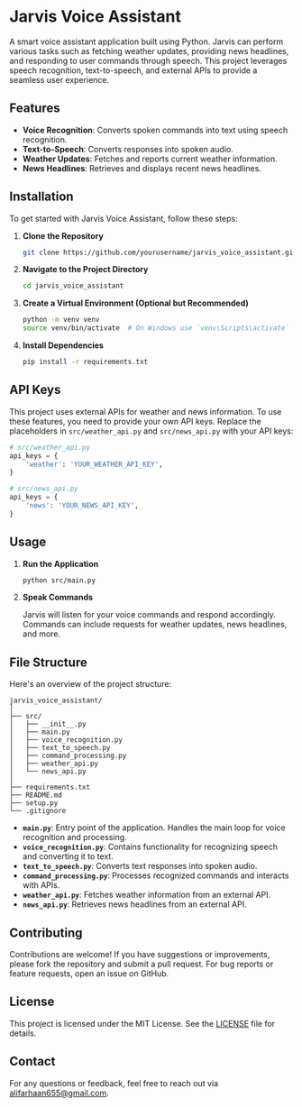 # Jarvis Voice Assistant

A smart voice assistant application built using Python. Jarvis can perform various tasks such as fetching weather updates, providing news headlines, and responding to user commands through speech. This project leverages speech recognition, text-to-speech, and external APIs to provide a seamless user experience.

## Features

- **Voice Recognition**: Converts spoken commands into text using speech recognition.
- **Text-to-Speech**: Converts responses into spoken audio.
- **Weather Updates**: Fetches and reports current weather information.
- **News Headlines**: Retrieves and displays recent news headlines.

## Installation

To get started with Jarvis Voice Assistant, follow these steps:

1. **Clone the Repository**
   ```bash
   git clone https://github.com/yourusername/jarvis_voice_assistant.git

2. **Navigate to the Project Directory**
   ```bash
   cd jarvis_voice_assistant
   ```

3. **Create a Virtual Environment (Optional but Recommended)**
   ```bash
   python -m venv venv
   source venv/bin/activate  # On Windows use `venv\Scripts\activate`
   ```

4. **Install Dependencies**
   ```bash
   pip install -r requirements.txt
   ```

## API Keys

This project uses external APIs for weather and news information. To use these features, you need to provide your own API keys. Replace the placeholders in `src/weather_api.py` and `src/news_api.py` with your API keys:

```python
# src/weather_api.py
api_keys = {
    'weather': 'YOUR_WEATHER_API_KEY',
}
```

```python
# src/news_api.py
api_keys = {
    'news': 'YOUR_NEWS_API_KEY',
}
```

## Usage

1. **Run the Application**
   ```bash
   python src/main.py
   ```

2. **Speak Commands**

   Jarvis will listen for your voice commands and respond accordingly. Commands can include requests for weather updates, news headlines, and more.

## File Structure

Here's an overview of the project structure:

```
jarvis_voice_assistant/
│
├── src/
│   ├── __init__.py
│   ├── main.py
│   ├── voice_recognition.py
│   ├── text_to_speech.py
│   ├── command_processing.py
│   ├── weather_api.py
│   └── news_api.py
│
├── requirements.txt
├── README.md
├── setup.py
└── .gitignore
```

- **`main.py`**: Entry point of the application. Handles the main loop for voice recognition and processing.
- **`voice_recognition.py`**: Contains functionality for recognizing speech and converting it to text.
- **`text_to_speech.py`**: Converts text responses into spoken audio.
- **`command_processing.py`**: Processes recognized commands and interacts with APIs.
- **`weather_api.py`**: Fetches weather information from an external API.
- **`news_api.py`**: Retrieves news headlines from an external API.

## Contributing

Contributions are welcome! If you have suggestions or improvements, please fork the repository and submit a pull request. For bug reports or feature requests, open an issue on GitHub.

## License

This project is licensed under the MIT License. See the [LICENSE](LICENSE) file for details.

## Contact

For any questions or feedback, feel free to reach out via [alifarhaan655@gmail.com](mailto:your-alifarhaan655@gmail.com).
```
